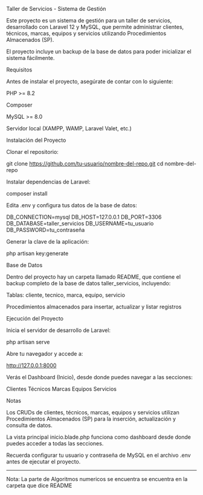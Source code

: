 Taller de Servicios - Sistema de Gestión

Este proyecto es un sistema de gestión para un taller de servicios, desarrollado con Laravel 12 y MySQL, que permite administrar clientes, técnicos, marcas, equipos y servicios utilizando Procedimientos Almacenados (SP).

El proyecto incluye un backup de la base de datos para poder inicializar el sistema fácilmente.

Requisitos

Antes de instalar el proyecto, asegúrate de contar con lo siguiente:

PHP >= 8.2

Composer

MySQL >= 8.0

Servidor local (XAMPP, WAMP, Laravel Valet, etc.)



Instalación del Proyecto

Clonar el repositorio:

git clone https://github.com/tu-usuario/nombre-del-repo.git
cd nombre-del-repo


Instalar dependencias de Laravel:

composer install


Edita .env y configura tus datos de la base de datos:

DB_CONNECTION=mysql
DB_HOST=127.0.0.1
DB_PORT=3306
DB_DATABASE=taller_servicios
DB_USERNAME=tu_usuario
DB_PASSWORD=tu_contraseña


Generar la clave de la aplicación:

php artisan key:generate

Base de Datos

Dentro del proyecto hay un carpeta llamado README, que contiene el backup completo de la base de datos taller_servicios, incluyendo:

Tablas: cliente, tecnico, marca, equipo, servicio

Procedimientos almacenados para insertar, actualizar y listar registros


Ejecución del Proyecto

Inicia el servidor de desarrollo de Laravel:

php artisan serve


Abre tu navegador y accede a:

http://127.0.0.1:8000


Verás el Dashboard (Inicio), desde donde puedes navegar a las secciones:

Clientes
Técnicos
Marcas
Equipos
Servicios



Notas

Los CRUDs de clientes, técnicos, marcas, equipos y servicios utilizan Procedimientos Almacenados (SP) para la inserción, actualización y consulta de datos.

La vista principal inicio.blade.php funciona como dashboard desde donde puedes acceder a todas las secciones.

Recuerda configurar tu usuario y contraseña de MySQL en el archivo .env antes de ejecutar el proyecto.

*********************************************************************************

Nota: La parte de Algoritmos numericos se encuentra se encuentra en la carpeta que dice README 